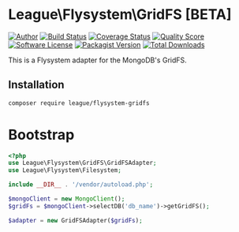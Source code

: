 # League\Flysystem\GridFS [BETA]

[![Author](http://img.shields.io/badge/author-@frankdejonge-blue.svg?style=flat-square)](https://twitter.com/frankdejonge)
[![Build Status](https://img.shields.io/travis/thephpleague/flysystem-gridfs/master.svg?style=flat-square)](https://travis-ci.org/thephpleague/flysystem-gridfs)
[![Coverage Status](https://img.shields.io/scrutinizer/coverage/g/thephpleague/flysystem-gridfs.svg?style=flat-square)](https://scrutinizer-ci.com/g/thephpleague/flysystem-gridfs)
[![Quality Score](https://img.shields.io/scrutinizer/g/thephpleague/flysystem-gridfs.svg?style=flat-square)](https://scrutinizer-ci.com/g/thephpleague/flysystem-gridfs)
[![Software License](https://img.shields.io/badge/license-MIT-brightgreen.svg?style=flat-square)](LICENSE)
[![Packagist Version](https://img.shields.io/packagist/v/league/flysystem-gridfs.svg?style=flat-square)](https://packagist.org/packages/league/flysystem-gridfs)
[![Total Downloads](https://img.shields.io/packagist/dt/league/flysystem-gridfs.svg?style=flat-square)](https://packagist.org/packages/league/flysystem-gridfs)

This is a Flysystem adapter for the MongoDB's GridFS.

## Installation

```bash
composer require league/flysystem-gridfs
```

# Bootstrap

``` php
<?php
use League\Flysystem\GridFS\GridFSAdapter;
use League\Flysystem\Filesystem;

include __DIR__ . '/vendor/autoload.php';

$mongoClient = new MongoClient();
$gridFs = $mongoClient->selectDB('db_name')->getGridFS();

$adapter = new GridFSAdapter($gridFs);
```
